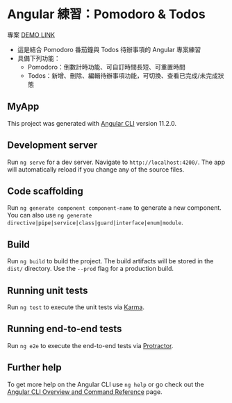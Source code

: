 # Angular 練習：Pomodoro & Todos

專案 [DEMO LINK](https://heidiliu2020.github.io/angular-todolist/)

- 這是結合 Pomodoro 番茄鐘與 Todos 待辦事項的 Angular 專案練習
- 具備下列功能：
  - Pomodoro：倒數計時功能、可自訂時間長短、可重置時間
  - Todos：新增、刪除、編輯待辦事項功能，可切換、查看已完成/未完成狀態

## MyApp

This project was generated with [Angular CLI](https://github.com/angular/angular-cli) version 11.2.0.

## Development server

Run `ng serve` for a dev server. Navigate to `http://localhost:4200/`. The app will automatically reload if you change any of the source files.

## Code scaffolding

Run `ng generate component component-name` to generate a new component. You can also use `ng generate directive|pipe|service|class|guard|interface|enum|module`.

## Build

Run `ng build` to build the project. The build artifacts will be stored in the `dist/` directory. Use the `--prod` flag for a production build.

## Running unit tests

Run `ng test` to execute the unit tests via [Karma](https://karma-runner.github.io).

## Running end-to-end tests

Run `ng e2e` to execute the end-to-end tests via [Protractor](http://www.protractortest.org/).

## Further help

To get more help on the Angular CLI use `ng help` or go check out the [Angular CLI Overview and Command Reference](https://angular.io/cli) page.
